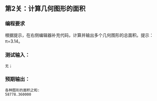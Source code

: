 ## 第2关：计算几何图形的面积
### 编程要求
根据提示，在右侧编辑器补充代码，计算并输出多个几何图形的总面积。提示：π=3.14。

### 测试输入：
```shell
无；
```

### 预期输出：
```shell
各种图形的面积之和:
58778.360000
```
